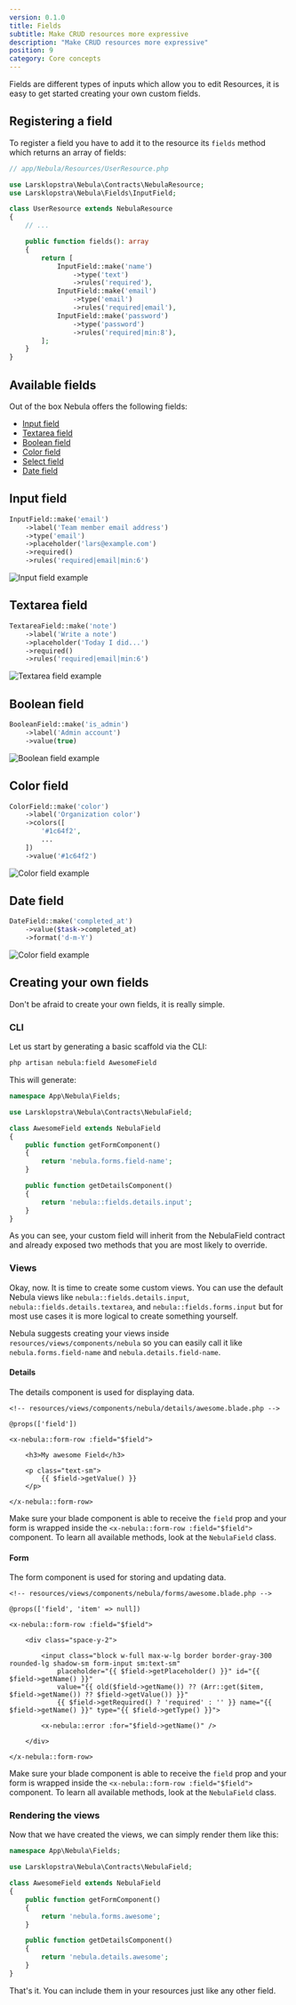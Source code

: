 ```yaml
---
version: 0.1.0
title: Fields
subtitle: Make CRUD resources more expressive
description: "Make CRUD resources more expressive"
position: 9
category: Core concepts
---
```


Fields are different types of inputs which allow you to edit Resources, it is easy to get started creating your own custom fields.

## Registering a field

To register a field you have to add it to the resource its `fields` method which returns an array of fields:

```php
// app/Nebula/Resources/UserResource.php

use Larsklopstra\Nebula\Contracts\NebulaResource;
use Larsklopstra\Nebula\Fields\InputField;

class UserResource extends NebulaResource
{
    // ...

    public function fields(): array
    {
        return [
            InputField::make('name')
                ->type('text')
                ->rules('required'),
            InputField::make('email')
                ->type('email')
                ->rules('required|email'),
            InputField::make('password')
                ->type('password')
                ->rules('required|min:8'),
        ];
    }
}
```

## Available fields

Out of the box Nebula offers the following fields:

- [Input field](#input-field)
- [Textarea field](#textarea-field)
- [Boolean field](#boolean-field)
- [Color field](#color-field)
- [Select field](#select-field)
- [Date field](#date-field)

## Input field

```php
InputField::make('email')
    ->label('Team member email address')
    ->type('email')
    ->placeholder('lars@example.com')
    ->required()
    ->rules('required|email|min:6')
```

![Input field example](/images/fields/input.png)

## Textarea field

```php
TextareaField::make('note')
    ->label('Write a note')
    ->placeholder('Today I did...')
    ->required()
    ->rules('required|email|min:6')
```

![Textarea field example](/images/fields/textarea.png)

## Boolean field

```php
BooleanField::make('is_admin')
    ->label('Admin account')
    ->value(true)
```

![Boolean field example](/images/fields/boolean.png)

## Color field

```php
ColorField::make('color')
    ->label('Organization color')
    ->colors([
        '#1c64f2',
        ...
    ])
    ->value('#1c64f2')
```

![Color field example](/images/fields/color.png)

## Date field

```php
DateField::make('completed_at')
    ->value($task->completed_at)
    ->format('d-m-Y')
```

![Color field example](/images/fields/date.png)

## Creating your own fields

Don't be afraid to create your own fields, it is really simple.

### CLI

Let us start by generating a basic scaffold via the CLI:

```bash
php artisan nebula:field AwesomeField
```

This will generate:

```php
namespace App\Nebula\Fields;

use Larsklopstra\Nebula\Contracts\NebulaField;

class AwesomeField extends NebulaField
{
    public function getFormComponent()
    {
        return 'nebula.forms.field-name';
    }

    public function getDetailsComponent()
    {
        return 'nebula::fields.details.input';
    }
}
```

As you can see, your custom field will inherit from the NebulaField contract and already exposed two methods that you are most likely to override.

### Views

Okay, now. It is time to create some custom views. You can use the default Nebula views like `nebula::fields.details.input`, `nebula::fields.details.textarea`, and `nebula::fields.forms.input` but for most use cases it is more logical to create something yourself.

Nebula suggests creating your views inside `resources/views/components/nebula` so you can easily call it like `nebula.forms.field-name` and `nebula.details.field-name`.

#### Details

The details component is used for displaying data.

```blade
<!-- resources/views/components/nebula/details/awesome.blade.php -->

@props(['field'])

<x-nebula::form-row :field="$field">

    <h3>My awesome Field</h3>

    <p class="text-sm">
        {{ $field->getValue() }}
    </p>

</x-nebula::form-row>
```

<alert type="info">

Make sure your blade component is able to receive the `field` prop and your form is wrapped inside the `<x-nebula::form-row :field="$field">` component. To learn all available methods, look at the `NebulaField` class.

</alert>

#### Form

The form component is used for storing and updating data.

```blade
<!-- resources/views/components/nebula/forms/awesome.blade.php -->

@props(['field', 'item' => null])

<x-nebula::form-row :field="$field">

    <div class="space-y-2">

        <input class="block w-full max-w-lg border border-gray-300 rounded-lg shadow-sm form-input sm:text-sm"
            placeholder="{{ $field->getPlaceholder() }}" id="{{ $field->getName() }}"
            value="{{ old($field->getName()) ?? (Arr::get($item, $field->getName()) ?? $field->getValue()) }}"
            {{ $field->getRequired() ? 'required' : '' }} name="{{ $field->getName() }}" type="{{ $field->getType() }}">

        <x-nebula::error :for="$field->getName()" />

    </div>

</x-nebula::form-row>

```

<alert type="info">

Make sure your blade component is able to receive the `field` prop and your form is wrapped inside the `<x-nebula::form-row :field="$field">` component. To learn all available methods, look at the `NebulaField` class.

</alert>

### Rendering the views

Now that we have created the views, we can simply render them like this:

```php
namespace App\Nebula\Fields;

use Larsklopstra\Nebula\Contracts\NebulaField;

class AwesomeField extends NebulaField
{
    public function getFormComponent()
    {
        return 'nebula.forms.awesome';
    }

    public function getDetailsComponent()
    {
        return 'nebula.details.awesome';
    }
}
```

That's it. You can include them in your resources just like any other field.
